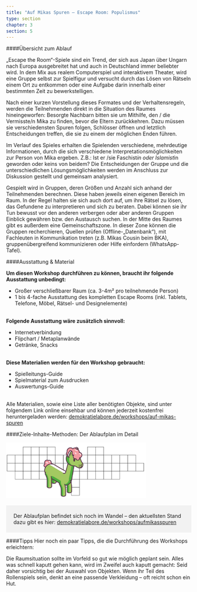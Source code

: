 ```yaml
---
title: "Auf Mikas Spuren – Escape Room: Populismus"
type: section
chapter: 3
section: 5
---
```


####Übersicht zum Ablauf

„Escape the Room“-Spiele sind ein Trend, der sich aus Japan über
Ungarn nach Europa ausgebreitet hat und auch in Deutschland
immer beliebter wird. In dem Mix aus realem Computerspiel und
interaktivem Theater, wird eine Gruppe selbst zur Spielfigur und
versucht durch das Lösen von Rätseln einem Ort zu entkommen
oder eine Aufgabe darin innerhalb einer bestimmten Zeit zu bewerkstelligen.

Nach einer kurzen Vorstellung dieses Formates und der Verhaltensregeln,
werden die Teilnehmenden direkt in die Situation
des Raumes hineingeworfen: Besorgte Nachbarn bitten sie um
Mithilfe, den / die Vermisste/n Mika zu finden, bevor die Eltern
zurückkehren. Dazu müssen sie verschiedensten Spuren folgen,
Schlösser öffnen und letztlich Entscheidungen treffen, die sie zu
einem der möglichen Enden führen.

Im Verlauf des Spieles erhalten die Spielenden verschiedene,
mehrdeutige Informationen, durch die sich verschiedene Interpretationsmöglichkeiten
zur Person von Mika ergeben. Z.B.: Ist
er /sie Faschist*in oder Islamist*in geworden oder keins von
beidem? Die Entscheidungen der Gruppe und die unterschiedlichen
Lösungsmöglichkeiten werden im Anschluss zur Diskussion
gestellt und gemeinsam analysiert.

Gespielt wird in Gruppen, deren Größen und Anzahl sich anhand
der Teilnehmenden berechnen. Diese haben jeweils einen eigenen
Bereich im Raum. In der Regel halten sie sich auch dort auf, um
ihre Rätsel zu lösen, das Gefundene zu interpretieren und sich
zu beraten. Dabei können sie ihr Tun bewusst vor den anderen
verbergen oder aber anderen Gruppen Einblick gewähren bzw.
den Austausch suchen. In der Mitte des Raumes gibt es außerdem
eine Gemeinschaftszone. In dieser Zone können die Gruppen
recherchieren, Quellen prüfen (Offline-„Datenbank“), mit Fachleuten
in Kommunikation treten (z.B. Mikas Cousin beim BKA),
gruppenübergreifend kommunizieren oder Hilfe einfordern
(WhatsApp-Tafel).


####Ausstattung & Material

<b>Um diesen Workshop durchführen zu können, braucht ihr
folgende Ausstattung unbedingt:</b>

* Großer verschließbarer Raum (ca. 3-4m² pro teilnehmende Person)
* 1 bis 4-fache Ausstattung des kompletten Escape Rooms
(inkl. Tablets, Telefone, Möbel, Rätsel- und Designelemente)
<br><br>

<b>Folgende Ausstattung wäre zusätzlich sinnvoll:</b>

* Internetverbindung
* Flipchart / Metaplanwände
* Getränke, Snacks
<br><br>

<b>Diese Materialien werden für den Workshop gebraucht:</b>

* Spielleitungs-Guide
* Spielmaterial zum Ausdrucken
* Auswertungs-Guide
<br><br>

Alle Materialien, sowie eine Liste aller benötigten Objekte, sind unter folgendem Link
online einsehbar und können jederzeit kostenfrei heruntergeladen werden: <a href="https://demokratielabore.de/workshops/auf-mikas-spuren">demokratielabore.de/workshops/auf-mikas-spuren</a> 

####Ziele-Inhalte-Methoden: Der Ablaufplan im Detail
<div style="margin-right: 0px;  margin-left: 0px; margin-bottom: 20px">
  <img src="/images/mika-2.png"  style="display: block; max-width:380px; "/>
</div>

<div style="background-color: #f2f2f2; padding: 20px;">
  Der Ablaufplan befindet sich noch im Wandel – den aktuellsten Stand dazu gibt es hier: <a href="https://demokratielabore.de/workshops/aufmikasspuren">demokratielabore.de/workshops/aufmikasspuren</a> 
</div>


####Tipps
Hier noch ein paar Tipps, die die Durchführung des
Workshops erleichtern:

Die Raumsituation sollte im Vorfeld so gut wie möglich geplant
sein. Alles was schnell kaputt gehen kann, wird im Zweifel auch
kaputt gemacht: Seid daher vorsichtig bei der Auswahl von
Objekten. Wenn ihr Teil des Rollenspiels sein, denkt an eine
passende Verkleidung – oft reicht schon ein Hut.